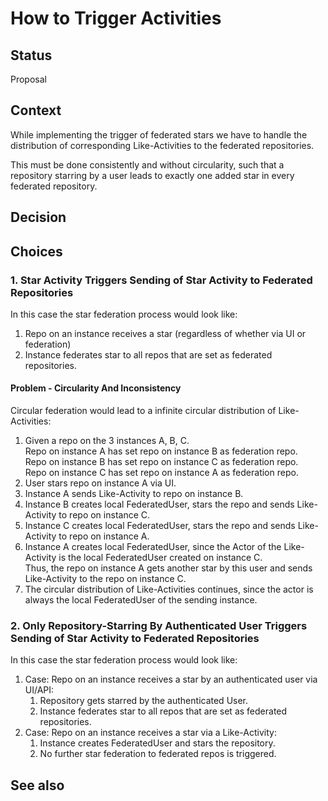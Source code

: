 # How to Trigger Activities

## Status

Proposal

## Context

While implementing the trigger of federated stars we have to handle the distribution of corresponding Like-Activities to the federated repositories.

This must be done consistently and without circularity, such that a repository starring by a user leads to exactly one added star in every federated repository.

## Decision


## Choices

### 1. Star Activity Triggers Sending of Star Activity to Federated Repositories

In this case the star federation process would look like:

1. Repo on an instance receives a star (regardless of whether via UI or federation)
2. Instance federates star to all repos that are set as federated repositories.

#### Problem - Circularity And Inconsistency

Circular federation would lead to a infinite circular distribution of Like-Activities:

1. Given a repo on the 3 instances A, B, C.   
   Repo on instance A has set repo on instance B as federation repo.   
   Repo on instance B has set repo on instance C as federation repo.   
   Repo on instance C has set repo on instance A as federation repo.   
2. User stars repo on instance A via UI.
3. Instance A sends Like-Activity to repo on instance B.
4. Instance B creates local FederatedUser, stars the repo and sends Like-Activity to repo on instance C.
5. Instance C creates local FederatedUser, stars the repo and sends Like-Activity to repo on instance A.
6. Instance A creates local FederatedUser, since the Actor of the Like-Activity is the local FederatedUser created on instance C.   
   Thus, the repo on instance A gets another star by this user and sends Like-Activity to the repo on instance C.
7. The circular distribution of Like-Activities continues, since the actor is always the local FederatedUser of the sending instance.

### 2. Only Repository-Starring By Authenticated User Triggers Sending of Star Activity to Federated Repositories

In this case the star federation process would look like:

1. Case: Repo on an instance receives a star by an authenticated user via UI/API:
    1. Repository gets starred by the authenticated User.
    2. Instance federates star to all repos that are set as federated repositories.
2. Case: Repo on an instance receives a star via a Like-Activity:
    1. Instance creates FederatedUser and stars the repository.
    2. No further star federation to federated repos is triggered.

## See also

